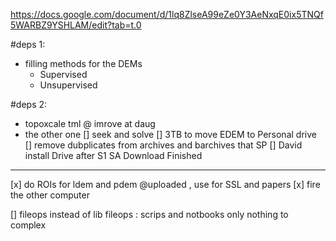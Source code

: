 https://docs.google.com/document/d/1lq8ZlseA99eZe0Y3AeNxqE0ix5TNQf5WARBZ9YSHLAM/edit?tab=t.0

#deps 1:
- filling methods for the DEMs 
    - Supervised 
    - Unsupervised 

#deps 2:
- topoxcale tml @ imrove at daug 
- the other one [] seek and solve 
[] 3TB to move EDEM to Personal drive
[] remove dubplicates from archives and barchives that SP 
[] David install Drive after S1 SA Download Finished 
------------------------------------------------
[x] do ROIs for ldem and pdem @uploaded , use for SSL and papers
[x] fire the other computer 

[] fileops instead of lib fileops : scrips and notbooks  only nothing to complex 
